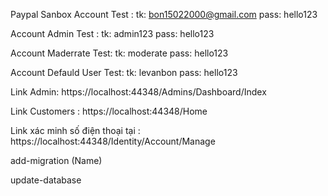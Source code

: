 Paypal Sanbox Account Test : tk: bon15022000@gmail.com pass: hello123

Account Admin Test : tk: admin123 pass: hello123

Account Maderrate Test: tk: moderate pass: hello123

Account Defauld User Test: tk: levanbon pass: hello123

Link Admin: https://localhost:44348/Admins/Dashboard/Index

Link Customers : https://localhost:44348/Home

Link xác minh số điện thoại tại : https://localhost:44348/Identity/Account/Manage

add-migration (Name)

update-database
